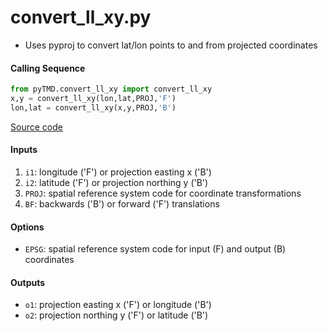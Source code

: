 convert_ll_xy.py
================

 - Uses pyproj to convert lat/lon points to and from projected coordinates

#### Calling Sequence
```python
from pyTMD.convert_ll_xy import convert_ll_xy
x,y = convert_ll_xy(lon,lat,PROJ,'F')
lon,lat = convert_ll_xy(x,y,PROJ,'B')
```
[Source code](https://github.com/tsutterley/pyTMD/blob/main/pyTMD/convert_ll_xy.py)

#### Inputs
 1. `i1`: longitude ('F') or projection easting x ('B')
 2. `i2`: latitude ('F') or projection northing y ('B')
 3. `PROJ`: spatial reference system code for coordinate transformations
 4. `BF`: backwards ('B') or forward ('F') translations

#### Options
 - `EPSG`: spatial reference system code for input (F) and output (B) coordinates

#### Outputs
 - `o1`: projection easting x ('F') or longitude ('B')
 - `o2`: projection northing y ('F') or latitude ('B')
